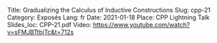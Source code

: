 Title: Gradualizing the Calculus of Inductive Constructions
Slug: cpp-21
Category: Exposés
Lang: fr
Date: 2021-01-18
Place: CPP Lightning Talk
Slides_loc: CPP-21.pdf
Video: https://www.youtube.com/watch?v=sFMJBTtbjTc&t=712s